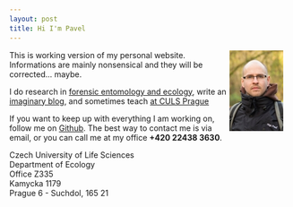 ```yaml
---
layout: post
title: Hi I'm Pavel
---
```

<div style="float: right; margin-right:15px">
    <img src="../images/me.jpg"/>
</div>
This is working version of my personal website. Informations are mainly nonsensical and they will be corrected... maybe.

I do research in [forensic entomology and ecology](/papers), write an [imaginary blog](/blog), and sometimes teach  [at CULS Prague](/teaching)

If you want to keep up with everything I am working on, follow me on  [Github](http://github.com/jakubecp). The best way to contact me is via email, or you can call me at my office __+420 22438 3630__.

Czech University of Life Sciences   
Department of Ecology   
Office Z335   
Kamycka 1179   
Prague 6 - Suchdol, 165 21   





